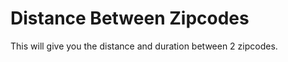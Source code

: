 Distance Between Zipcodes
=============

This will give you the distance and duration between 2 zipcodes.
